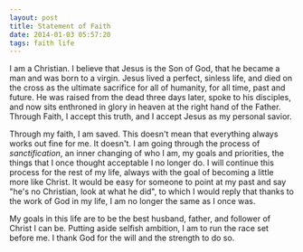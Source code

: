 ```yaml
---
layout: post
title: Statement of Faith
date: 2014-01-03 05:57:20
tags: faith life
---
```


I am a Christian. I believe that Jesus is the Son of God, that he became a man and was born to a virgin. Jesus lived a perfect, sinless life, and died on the cross as the ultimate sacrifice for all of humanity, for all time, past and future. He was raised from the dead three days later, spoke to his disciples, and now sits enthroned in glory in heaven at the right hand of the Father. Through Faith, I accept this truth, and I accept Jesus as my personal savior. 

Through my faith, I am saved. This doesn't mean that everything always works out fine for me. It doesn't. I am going through the process of *sanctification*, an inner changing of who I am, my goals and priorities, the things that I once thought acceptable I no longer do. I will continue this process for the rest of my life, always with the goal of becoming a little more like Christ. It would be easy for someone to point at my past and say "he's no Christian, look at what he did", to which I would reply that thanks to the work of God in my life, I am no longer the same as I once was. 

My goals in this life are to be the best husband, father, and follower of Christ I can be. Putting aside selfish ambition, I am to run the race set before me. I thank God for the will and the strength to do so. 


